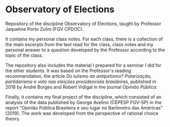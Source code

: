 # Observatory of Elections

Repository of the discipline Observatory of Elections, taught by Professor Jaqueline Porto Zulini (FGV CPDOC).

It contains my personal class notes. For each class, there is a collection of the main excerpts from the text read for the class, 
class notes and my personal answer to a question developed by the Professor according to the topic of the class.

The repository also includes the material I prepared for a seminar I did for the other students. It was based on the Professor's reading 
recommendation, the article *Do lulismo ao antipetismo? Polarização, partidarismo e voto nas eleições presidenciais brasileiras*, 
published in 2018 by André Borges and Robert Vidigal in the journal *Opinião Pública*.

Finally, it contains my final project of the discipline, which consisted of an analysis of the data published by George Avelino (CEPESP FGV-SP) in the report
"Opinião Pública Brasileira e seu lugar no Barômetro das Américas" (2019). The work was developed from the perspective of rational choice theory.
